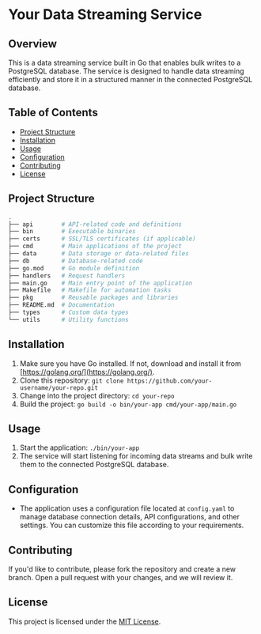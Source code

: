 # Your Data Streaming Service

## Overview
This is a data streaming service built in Go that enables bulk writes to a PostgreSQL database. The service is designed to handle data streaming efficiently and store it in a structured manner in the connected PostgreSQL database.

## Table of Contents
- [Project Structure](#project-structure)
- [Installation](#installation)
- [Usage](#usage)
- [Configuration](#configuration)
- [Contributing](#contributing)
- [License](#license)

## Project Structure

```sh
.
├── api        # API-related code and definitions
├── bin        # Executable binaries
├── certs      # SSL/TLS certificates (if applicable)
├── cmd        # Main applications of the project
├── data       # Data storage or data-related files
├── db         # Database-related code
├── go.mod     # Go module definition
├── handlers   # Request handlers
├── main.go    # Main entry point of the application
├── Makefile   # Makefile for automation tasks
├── pkg        # Reusable packages and libraries
├── README.md  # Documentation
├── types      # Custom data types
└── utils      # Utility functions
```

## Installation
1. Make sure you have Go installed. If not, download and install it from [https://golang.org/](https://golang.org/).
2. Clone this repository: `git clone https://github.com/your-username/your-repo.git`
3. Change into the project directory: `cd your-repo`
4. Build the project: `go build -o bin/your-app cmd/your-app/main.go`

## Usage
1. Start the application: `./bin/your-app`
2. The service will start listening for incoming data streams and bulk write them to the connected PostgreSQL database.

## Configuration
- The application uses a configuration file located at `config.yaml` to manage database connection details, API configurations, and other settings. You can customize this file according to your requirements.

## Contributing
If you'd like to contribute, please fork the repository and create a new branch. Open a pull request with your changes, and we will review it.

## License
This project is licensed under the [MIT License](LICENSE).
